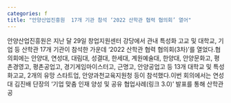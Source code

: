 ```yaml
---
categories: f
title: "안양산업진흥원  17개 기관 참석 ‘2022 산학관 협력 협의회’ 열어"
---
```

안양산업진흥원은 지난 달 29일 창업지원센터 강당에서 관내 특성화 고교 및 대학교, 기업 등 산학관 17개 기관이 참석한 가운데 ‘2022 산학관 협력 협의회(3차)’를 열었다.협의회에는 안양대, 연성대, 대림대, 성결대, 한세대, 계원예술대, 한양대, 안양문화고, 평촌경영고, 평촌공업고, 경기게임마이스터고, 근명고, 안양공업고 등 13개 대학교 및 특성화고교, 2개의 유망 스타트업, 안양과천교육지원청 등이 참석했다.이번 회의에서는 연성대 김진배 단장의 ‘기업 맞춤 인재 양성 및 공유 협업사례(링크 3.0)’ 발표를 통해 산학관 공